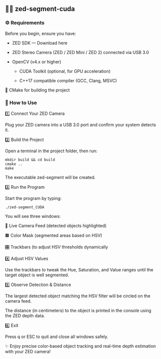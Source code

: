 ## 🎥🔶 zed-segment-cuda

### ⚙️ Requirements

Before you begin, ensure you have:

- ZED SDK — Download here

- ZED Stereo Camera (ZED / ZED Mini / ZED 2) connected via USB 3.0

- OpenCV (v4.x or higher)

    - CUDA Toolkit (optional, for GPU acceleration)

    - C++17 compatible compiler (GCC, Clang, MSVC)

🧰 CMake for building the project

### 🚀 How to Use

1️⃣ Connect Your ZED Camera

Plug your ZED camera into a USB 3.0 port and confirm your system detects it.

2️⃣ Build the Project

Open a terminal in the project folder, then run:

    mkdir build && cd build
    cmake ..
    make

The executable zed-segment will be created.

3️⃣ Run the Program

Start the program by typing:

    ./zed-segment_CUDA

You will see three windows:

  🎥 Live Camera Feed (detected objects highlighted)

  🟧 Color Mask (segmented areas based on HSV)

  🎛️ Trackbars (to adjust HSV thresholds dynamically

4️⃣ Adjust HSV Values

Use the trackbars to tweak the Hue, Saturation, and Value ranges until the target object is well segmented.

5️⃣ Observe Detection & Distance

The largest detected object matching the HSV filter will be circled on the camera feed.

The distance (in centimeters) to the object is printed in the console using the ZED depth data.

6️⃣ Exit

Press q or ESC to quit and close all windows safely.

✨ Enjoy precise color-based object tracking and real-time depth estimation with your ZED camera!
